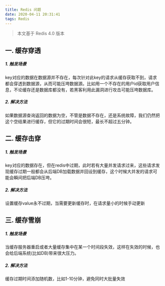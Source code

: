 ```yaml
---
title: Redis 问题
date: 2020-04-11 20:31:41
tags: Redis
---
```


> 本文基于 Redis 4.0 版本

<!-- more -->


## 一. 缓存穿透
##### 1. 触发场景
key对应的数据在数据源并不存在，每次针对此key的请求从缓存获取不到，请求都会穿透到数据源，从而可能压垮数据源。比如用一个不存在的用户id获取用户信息，不论缓存还是数据库都没有，若黑客利用此漏洞进行攻击可能压垮数据库。

##### 2. 解决方法
如果数据源查询返回的数据为空，不管是数据不存在，还是系统故障，我们仍然把这个空结果进行缓存，但它的过期时间会很短，最长不超过五分钟。

## 二. 缓存击穿
##### 1. 触发场景
key对应的数据存在，但在redis中过期，此时若有大量并发请求过来，这些请求发现缓存过期一般都会从后端DB加载数据并回设到缓存，这个时候大并发的请求可能会瞬间把后端DB压垮。
##### 2. 解决方法
设置缓存value永不过期，当需要更新缓存时，在请求量小的时候手动更新

## 三. 缓存雪崩
##### 1. 触发场景 
当缓存服务器重启或者大量缓存集中在某一个时间段失效，这样在失效的时候，也会给后端系统(比如DB)带来很大压力。
##### 2. 解决方法
缓存过期时间添加随机数，比如1-10分钟，避免同时大批量失效


